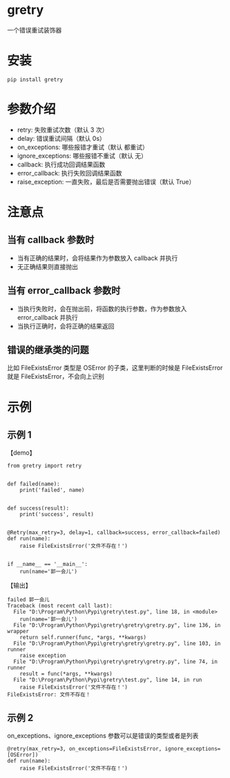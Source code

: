 # gretry

一个错误重试装饰器

# 安装

```
pip install gretry
```

# 参数介绍

- retry: 失败重试次数（默认 3 次）
- delay: 错误重试间隔（默认 0s）
- on_exceptions: 哪些报错才重试（默认 都重试）
- ignore_exceptions: 哪些报错不重试（默认 无）
- callback: 执行成功回调结果函数
- error_callback: 执行失败回调结果函数
- raise_exception: 一直失败，最后是否需要抛出错误（默认 True）

# 注意点

## 当有 callback 参数时

- 当有正确的结果时，会将结果作为参数放入 callback 并执行
- 无正确结果则直接抛出

## 当有 error_callback 参数时

- 当执行失败时，会在抛出前，将函数的执行参数，作为参数放入 error_callback 并执行
- 当执行正确时，会将正确的结果返回

## 错误的继承类的问题

比如 FileExistsError 类型是 OSError 的子类，这里判断的时候是 FileExistsError 就是 FileExistsError，不会向上识别

# 示例

## 示例 1

【demo】

```
from gretry import retry


def failed(name):
    print('failed', name)


def success(result):
    print('success', result)


@Retry(max_retry=3, delay=1, callback=success, error_callback=failed)
def run(name):
    raise FileExistsError('文件不存在！')


if __name__ == '__main__':
    run(name='郭一会儿')

```

【输出】

```
failed 郭一会儿
Traceback (most recent call last):
  File "D:\Program\Python\Pypi\gretry\test.py", line 18, in <module>
    run(name='郭一会儿')
  File "D:\Program\Python\Pypi\gretry\gretry\gretry.py", line 136, in wrapper
    return self.runner(func, *args, **kwargs)
  File "D:\Program\Python\Pypi\gretry\gretry\gretry.py", line 103, in runner
    raise exception
  File "D:\Program\Python\Pypi\gretry\gretry\gretry.py", line 74, in runner
    result = func(*args, **kwargs)
  File "D:\Program\Python\Pypi\gretry\test.py", line 14, in run
    raise FileExistsError('文件不存在！')
FileExistsError: 文件不存在！
```

## 示例 2

on_exceptions、ignore_exceptions 参数可以是错误的类型或者是列表

```
@retry(max_retry=3, on_exceptions=FileExistsError, ignore_exceptions=[OSError])
def run(name):
    raise FileExistsError('文件不存在！')
```